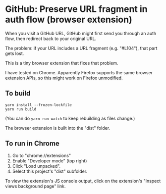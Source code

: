 # GitHub: Preserve URL fragment in auth flow (browser extension)

When you visit a GitHub URL, GitHub might first send you through an auth flow, then redirect back to your original URL.

The problem: if your URL includes a URL fragment (e.g. "#L104"), that part gets lost.

This is a tiny browser extension that fixes that problem.

I have tested on Chrome.  Apparently Firefox supports the same browser extension APIs, so this might work on Firefox unmodified.

## To build

```
yarn install --frozen-lockfile
yarn run build
```

(You can do `yarn run watch` to keep rebuilding as files change.)

The browser extension is built into the "dist" folder.

## To run in Chrome

1. Go to "chrome://extensions"
2. Enable "Developer mode" (top right)
3. Click "Load unpacked".
4. Select this project's "dist" subfolder.

To view the extension's JS console output, click on the extension's "Inspect views background page" link.
